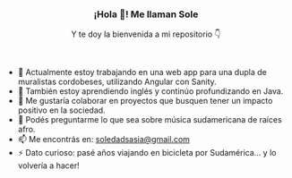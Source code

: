<h3 align="center">¡Hola 👋! Me llaman Sole</h3>
<p align="center"> Y te doy la bienvenida a mi repositorio 👇</p>
<br>

- 🔭 Actualmente estoy trabajando en una web app para una dupla de muralistas cordobeses, utilizando Angular con Sanity.
- 🌱 También estoy aprendiendo inglés y continúo profundizando en Java.
- 👯 Me gustaría colaborar en proyectos que busquen tener un impacto positivo en la sociedad.
- 💬 Podés preguntarme lo que sea sobre música sudamericana de raíces afro.
- 📫 Me encontrás en: soledadsasia@gmail.com
- ⚡ Dato curioso: pasé años viajando en bicicleta por Sudamérica... y lo volvería a hacer!

<!--
**SoleSasia/SoleSasia** is a ✨ _special_ ✨ repository because its `README.md` (this file) appears on your GitHub profile.

Here are some ideas to get you started:

- 🔭 I’m currently working on ...
- 🌱 I’m currently learning ...
- 👯 I’m looking to collaborate on ...
- 🤔 I’m looking for help with ...
- 💬 Ask me about ...
- 📫 How to reach me: ...
- 😄 Pronouns: ...
- ⚡ Fun fact: ...
-->
